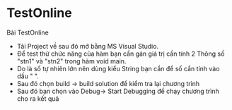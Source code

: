# TestOnline
Bài TestOnline
+ Tải Project về sau đó mở bằng MS Visual Studio.
+ Để test thử chức năng của hàm bạn cần gán giá trị cần tính 2 Thông số "stn1" và "stn2" trong hàm void main.
+ Do là số tự nhiên lớn nên dùng kiểu String bạn cần để số cần tính vào  dấu " ".
+ Sau đó chọn build -> build solution để kiểm tra lại chương trình
+ Sau đó bạn chọn vào Debug-> Start Debugging để chạy chương trình cho ra kết quả
